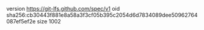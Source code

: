 version https://git-lfs.github.com/spec/v1
oid sha256:cb30443f881e8a58a3f3cf05b395c2054d6d7834089dee50962764087ef5ef2e
size 1002
